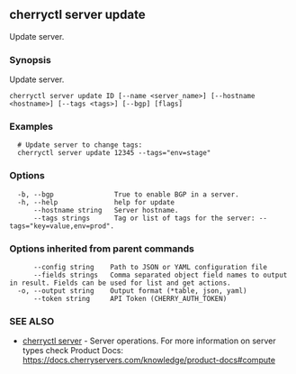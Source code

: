 ## cherryctl server update

Update server.

### Synopsis

Update server.

```
cherryctl server update ID [--name <server_name>] [--hostname <hostname>] [--tags <tags>] [--bgp] [flags]
```

### Examples

```
  # Update server to change tags:
  cherryctl server update 12345 --tags="env=stage"
```

### Options

```
  -b, --bgp               True to enable BGP in a server.
  -h, --help              help for update
      --hostname string   Server hostname.
      --tags strings      Tag or list of tags for the server: --tags="key=value,env=prod".
```

### Options inherited from parent commands

```
      --config string    Path to JSON or YAML configuration file
      --fields strings   Comma separated object field names to output in result. Fields can be used for list and get actions.
  -o, --output string    Output format (*table, json, yaml)
      --token string     API Token (CHERRY_AUTH_TOKEN)
```

### SEE ALSO

* [cherryctl server](cherryctl_server.md)	 - Server operations. For more information on server types check Product Docs: https://docs.cherryservers.com/knowledge/product-docs#compute

